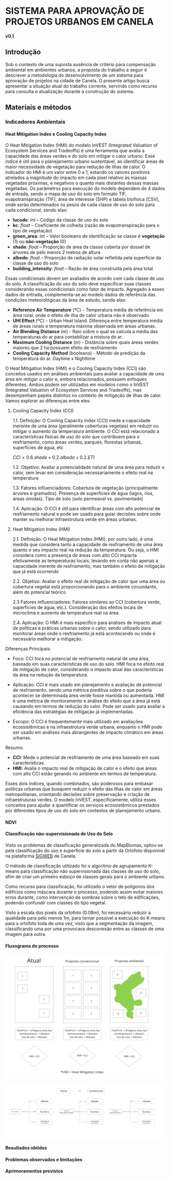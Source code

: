 # SISTEMA PARA APROVAÇÃO DE PROJETOS URBANOS EM CANELA
#### v0.1
## Introdução
Sob o contexto de uma suposta ausência de critério para compensação ambiental em ambientes urbanos, a proposta do trabalho a seguir é descrever a metodologia do desenvolvimento de um sistema para aprovação de projetos na cidade de Canela. O presente artigo busca apresentar a situação atual do trabalho corrente, servindo como recurso para consulta e atualização durante a construção do sistema.

## Materiais e métodos
### Indicadores Ambientais
#### Heat Mitigation Index e Cooling Capacity Index 
O Heat Mitigation Index (HMI) do modelo InVEST (Integrated Valuation of Ecosystem Services and Tradeoffs) é uma ferramenta que avalia a capacidade das áreas verdes e do solo em mitigar o calor urbano. Esse índice é útil para o planejamento urbano sustentável, ao identificar áreas de maior necessidade de vegetação para redução de ilhas de calor. 
O indicador do HMI é um valor entre 0 a 1, estando os valores positivos atrelados a magnitude do impacto em cada pixel relativo às massas vegetadas próximas, e negativos o quanto mais distantes dessas massas vegetadas.
Os parâmetros para execução do modelo dependem de 4 dados de entrada, sendo o mapa de uso do solo em formato TIF, evapotranspiração (TIF), área de interesse (SHP) e tabela biofísica (CSV), onde serão determinados os pesos de cada classe de uso do solo para cada condicional, sendo elas:
* **lucode**: *int* – Código da classe de uso do solo
* **kc**: *float* – Coeficiente de colheita (razão de evapotranspiração para o tipo de vegetação)
* **green_area**: *int* – Valor booleano de identificação se classe é **vegetação** (1) ou **não-vegetação** (0)
* **shade**: *float* – Proporção de área da classe coberta por dossel de árvores de pelo menos 2 metros de altura
* **albedo**: *float* – Proporção de radiação solar refletida pela superfície da classe de uso do solo
* **building_intensity**: *float* – Razão de área construída pela área total


Essas condicionais devem ser avaliados de acordo com cada classe de uso do solo. A classificação do uso do solo deve especificar suas classes considerando essas condicionais como fator de impacto. Agregado à esses dados de entrada, complementa-se ao modelo dados de referência das condições meteorológicas da área de estudo, sendo elas:
* **Reference Air Temperature** (ºC) - Temperatura média  de referência em área rural, onde o efeito de ilha de calor urbana não é observado
* **UHI Effect** (ºC) - Urban Heat Island. Diferença entre  temperatura média de áreas rurais e temperatura máxima observada em áreas urbanas.
* **Air Blending Distance** (m) - Raio sobre o qual se calcula a média das temperaturas do ar para contabilizar a mistura do ar.
* **Maximum Cooling Distance** (m) - Distância sobre quais áreas verdes maiores que 2 ha possuem efeito de resfriamento
* **Cooling Capacity Method** (booleano) - Método de predição da temperatura do ar. Daytime x Nighttime


O Heat Mitigation Index (HMI) e o Cooling Capacity Index (CCI) são conceitos usados em análises ambientais para avaliar a capacidade de uma área em mitigar o calor e, embora relacionados, possuem enfoques diferentes. Ambos podem ser utilizados em modelos como o InVEST (Integrated Valuation of Ecosystem Services and Tradeoffs), mas desempenham papéis distintos no contexto de mitigação de ilhas de calor. Vamos explorar as diferenças entre eles:
1. Cooling Capacity Index (CCI)

    1.1. Definição: O Cooling Capacity Index (CCI) mede a capacidade inerente de uma área (geralmente coberturas vegetais) em reduzir ou mitigar o aumento da temperatura ambiente. 
    O CCI está relacionado a características físicas de uso do solo que contribuem para o resfriamento, como áreas verdes, parques, florestas urbanas, superfícies de água, etc

    $CCi = 0.6 . shade + 0.2 .albedo + 0.2 . ETI$

    1.2. Objetivo: Avaliar a potencialidade natural de uma área para reduzir o calor, sem levar em consideração necessariamente o efeito real na temperatura

    1.3. Fatores influenciadores:
        Cobertura de vegetação (principalmente árvores e gramados).
        Presença de superfícies de água (lagos, rios, áreas úmidas).
        Tipo de solo (solo permeável vs. pavimentado)

    1.4. Aplicação: O CCI é útil para identificar áreas com alto potencial de resfriamento natural e pode ser usado para guiar decisões sobre onde manter ou melhorar infraestrutura verde em áreas urbanas.

2. Heat Mitigation Index (HMI)

    2.1. Definição: O Heat Mitigation Index (HMI), por outro lado, é uma medida que considera tanto a capacidade de resfriamento de uma área quanto o seu impacto real na redução da temperatura. Ou seja, o HMI considera como a presença de áreas com alto CCI impacta efetivamente as temperaturas locais, levando em conta não apenas a capacidade inerente de resfriamento, mas também o efeito de mitigação que já está ocorrendo

    2.2. Objetivo: Avaliar o efeito real de mitigação de calor que uma área ou cobertura vegetal está proporcionando para o ambiente circundante, além do potencial teórico

    2.3 Fatores influenciadores:
        Fatores similares ao CCI (cobertura verde, superfícies de água, etc.).
        Consideração dos efeitos locais de microclima e aumento de temperatura real na área

    2.4. Aplicação: O HMI é mais específico para análises de impacto atual de políticas e práticas urbanas sobre o calor, sendo utilizado para monitorar áreas onde o resfriamento já está acontecendo ou onde é necessário melhorar a mitigação.

Diferenças Principais:

* Foco:
    CCI foca no potencial de resfriamento natural de uma área, baseado em suas características de uso do solo.
    HMI foca no efeito real de mitigação de calor, considerando o impacto atual das características da área na redução da temperatura.

* Aplicação:
    CCI é mais usado em planejamento e avaliação de potencial de resfriamento, sendo uma métrica preditiva sobre o que poderia acontecer se determinada área verde fosse mantida ou aumentada.
    HMI é uma métrica de monitoramento e análise do efeito que a área já está causando em termos de redução do calor. Pode ser usado para avaliar a eficiência das estratégias de mitigação já implementadas.

* Escopo:
    O CCI é frequentemente mais utilizado em avaliações ecossistêmicas e na infraestrutura verde urbana, enquanto o HMI pode ser usado em análises mais abrangentes de impacto climático em áreas urbanas.

Resumo:

* **CCI**: Mede o potencial de resfriamento de uma área baseado em suas características.
* **HMI**: Avalia o impacto real de mitigação de calor e o efeito que áreas com alto CCI estão gerando no ambiente em termos de temperatura.

Esses dois índices, quando combinados, são poderosos para embasar políticas urbanas que busquem reduzir o efeito das ilhas de calor em áreas metropolitanas, orientando decisões sobre preservação e criação de infraestruturas verdes. O modelo InVEST, especificamente, utiliza esses conceitos para ajudar a quantificar os serviços ecossistêmicos prestados por diferentes tipos de uso do solo em contextos de planejamento urbano.

#### NDVI
#### Classificação não-supervisionada de Uso do Solo
Visto os problemas de classificação generalizada do MapBiomas, optou-se pela classificação do uso e superfície do solo a partir da Ortofoto disponível na plataforma [SIGWEB](https://canela.ctmgeo.com.br) de Canela.

O método de classificação utilizado foi o algoritmo de agrupamento K-means para classificação não supervisionada das classes de uso do solo, afim de criar um primeiro esboço de classes gerais para o ambiente urbano.

Como recurso para classificação, foi utilizado o vetor de polígonos dos edifícios como máscara durante o processo, podendo assim evitar maiores erros durante, como intervenção de sombras sobre o teto de edificações, podendo confundir com classes do tipo vegetal. 

Visto a escala dos pixels da ortofoto (0.08m), foi necessário reduzir a qualidade para pelo menos 1m, para tornar possível a execução do K-means para a ortofoto toda de uma vez, visto que a segmentação da imagem, classificando uma por uma provocava desconexão entre as classes de uma imagem para outra.

#### Fluxograma do processo
![alt text](<NTU - Dashboard Canela - Quadro 3.jpg>)

![alt text](<NTU - Dashboard Canela - Quadro 4.jpg>)


#### Resultados obtidos



#### Problemas observados e limitações

#### Aprimoramentos previstos